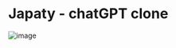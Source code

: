 # Japaty - chatGPT clone


![image](https://github.com/Jeluxe/Japaty/assets/59278268/b84b0446-4196-40df-ad62-6c1acecbb4e4)
